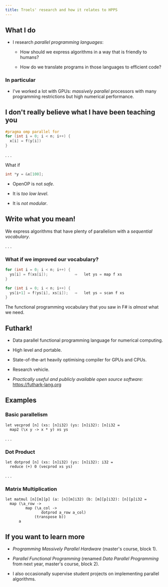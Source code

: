 ```yaml
---
title: Troels' research and how it relates to HPPS
---
```


## What I do

* I research *parallel programming languages*:

    * How should we express algorithms in a way that is friendly to
      humans?

    * How do we translate programs in those languages to efficient
      code?

### In particular

* I've worked a lot with GPUs: *massively parallel* processors with
  many programming restrictions but high numerical performance.

## I don't really believe what I have been teaching you

```C
#pragma omp parallel for
for (int i = 0; i < n; i++) {
  x[i] = f(y[i])
}
```

. . .

What if

```C
int *y = &x[100];
```

* OpenOP is not *safe*.

* It is *too low level*.

* It is *not modular*.

## Write what you mean!

We express algorithms that have plenty of parallelism with a
*sequential vocabulary*.

. . .

### What if we improved our vocabulary?

```C
for (int i = 0; i < n; i++) {
  ys[i] = f(xs[i]);            ⇨   let ys = map f xs
}
```

```C
for (int i = 0; i < n; i++) {
  ys[i+1] = f(ys[i], xs[i]);   ⇨   let ys = scan f xs
}
```

The functional programming vocabulary that you saw in F# is _almost_
what we need.

## Futhark!

* Data parallel functional programming language for numerical
  computing.

* High level and portable.

* State-of-the-art heavily optimising compiler for GPUs and CPUs.

* Research vehicle.

* *Practically useful and publicly available open source software:*
  https://futhark-lang.org

## Examples

### Basic parallelism

```Futhark
let vecprod [n] (xs: [n]i32) (ys: [n]i32): [n]i32 =
  map2 (\x y -> x * y) xs ys
```

. . .

### Dot Product

```Futhark
let dotprod [n] (xs: [n]i32) (ys: [n]i32): i32 =
  reduce (+) 0 (vecprod xs ys)
```

. . .

### Matrix Multiplication

```Futhark
let matmul [n][m][p] (a: [n][m]i32) (b: [m][p]i32): [n][p]i32 =
  map (\a_row ->
         map (\a_col ->
                dotprod a_row a_col)
             (transpose b))
      a
```

## If you want to learn more

* *Programming Massively Parallel Hardware* (master's course, block 1).

* *Parallel Functional Programming* (renamed *Data Parallel
  Programming* from next year, master's course, block 2).

* I also occasionally supervise student projects on implementing
  parallel algorithms.
